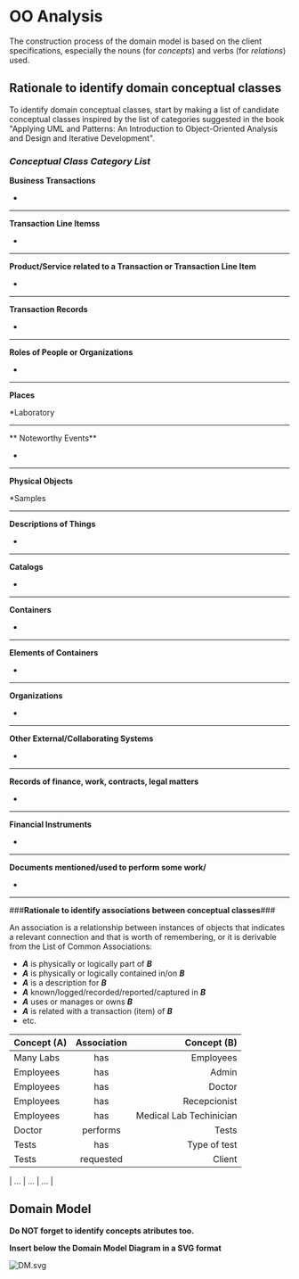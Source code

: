 # OO Analysis #

The construction process of the domain model is based on the client specifications, especially the nouns (for _concepts_) and verbs (for _relations_) used. 

## Rationale to identify domain conceptual classes ##
To identify domain conceptual classes, start by making a list of candidate conceptual classes inspired by the list of categories suggested in the book "Applying UML and Patterns: An Introduction to Object-Oriented Analysis and Design and Iterative Development". 


### _Conceptual Class Category List_ ###

**Business Transactions**

*

---

**Transaction Line Itemss**

*

---

**Product/Service related to a Transaction or Transaction Line Item**

*  

---


**Transaction Records**

*  

---  


**Roles of People or Organizations**

* 


---


**Places**

*Laboratory  

---

** Noteworthy Events**

* 

---


**Physical Objects**

*Samples

---


**Descriptions of Things**

*  


---


**Catalogs**

*  

---


**Containers**

*  

---


**Elements of Containers**

*  

---


**Organizations**

*  

---

**Other External/Collaborating Systems**

*  


---


**Records of finance, work, contracts, legal matters**

* 

---


**Financial Instruments**

*  

---


**Documents mentioned/used to perform some work/**

* 
---



###**Rationale to identify associations between conceptual classes**###

An association is a relationship between instances of objects that indicates a relevant connection and that is worth of remembering, or it is derivable from the List of Common Associations: 

+ **_A_** is physically or logically part of **_B_**
+ **_A_** is physically or logically contained in/on **_B_**
+ **_A_** is a description for **_B_**
+ **_A_** known/logged/recorded/reported/captured in **_B_**
+ **_A_** uses or manages or owns **_B_**
+ **_A_** is related with a transaction (item) of **_B_**
+ etc.



| Concept (A) 		|  Association   	|  Concept (B) |
|----------	   		|:-------------:		|------:       |
| Many Labs  	| has    		 	| Employees |
| Employees  	| has    		 	| Admin  |
| Employees  	| has    		 	| Doctor |
| Employees  	| has    		 	| Recepcionist |
| Employees  	| has    		 	| Medical Lab Techinician |
| Doctor  	| performs    		 	| Tests |
| Tests  	| has    		 	| Type of test |
| Tests  	| requested    		 	| Client |


| ...  	| ...    		 	| ...  |



## Domain Model

**Do NOT forget to identify concepts atributes too.**

**Insert below the Domain Model Diagram in a SVG format**

![DM.svg](DM.svg)



